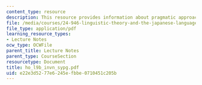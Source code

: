 ```yaml
---
content_type: resource
description: This resource provides information about pragmatic approach to intervention.
file: /media/courses/24-946-linguistic-theory-and-the-japanese-language-fall-2004/e22e3d5277e6245efbbe0710451c205b_ho_l9b_invn_sypg.pdf
file_type: application/pdf
learning_resource_types:
- Lecture Notes
ocw_type: OCWFile
parent_title: Lecture Notes
parent_type: CourseSection
resourcetype: Document
title: ho_l9b_invn_sypg.pdf
uid: e22e3d52-77e6-245e-fbbe-0710451c205b
---
```

